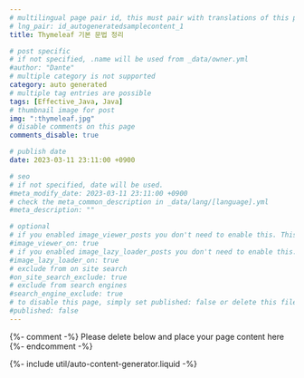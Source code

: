 ```yaml
---
# multilingual page pair id, this must pair with translations of this page. (This name must be unique)
# lng_pair: id_autogeneratedsamplecontent_1
title: Thymeleaf 기본 문법 정리

# post specific
# if not specified, .name will be used from _data/owner.yml
#author: "Dante"
# multiple category is not supported
category: auto generated
# multiple tag entries are possible
tags: [Effective_Java, Java]
# thumbnail image for post
img: ":thymeleaf.jpg"
# disable comments on this page
comments_disable: true

# publish date
date: 2023-03-11 23:11:00 +0900

# seo
# if not specified, date will be used.
#meta_modify_date: 2023-03-11 23:11:00 +0900
# check the meta_common_description in _data/lang/[language].yml
#meta_description: ""

# optional
# if you enabled image_viewer_posts you don't need to enable this. This is only if image_viewer_posts = false
#image_viewer_on: true
# if you enabled image_lazy_loader_posts you don't need to enable this. This is only if image_lazy_loader_posts = false
#image_lazy_loader_on: true
# exclude from on site search
#on_site_search_exclude: true
# exclude from search engines
#search_engine_exclude: true
# to disable this page, simply set published: false or delete this file
#published: false
---
```

{%- comment -%} Please delete below and place your page content here {%- endcomment -%}

{%- include util/auto-content-generator.liquid -%}

<!-- outline-start -->



<!-- outline-end -->

